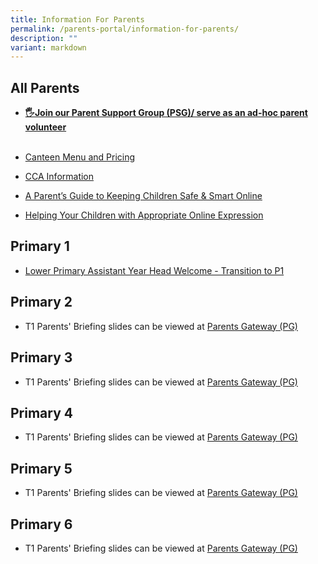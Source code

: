 ```yaml
---
title: Information For Parents
permalink: /parents-portal/information-for-parents/
description: ""
variant: markdown
---
```

## All Parents


*   **[🖐️Join our Parent Support Group (PSG)/ serve as an ad-hoc parent volunteer](https://peitongpri.moe.edu.sg/our-people/psg/)**<br><br>
*   [Canteen Menu and Pricing](https://go.gov.sg/ptpscanteen)  
    
*   [CCA Information](https://staging.dnwkm7pl2hkf8.amplifyapp.com/ptps-experience/co-curricular-activities-cca/)
*   [A Parent’s Guide to Keeping Children Safe &amp; Smart Online](/files/Parents%20Portal/Safe%20and%20Smart%20Online%20Parent%20Guide.pdf)
*   [Helping Your Children with Appropriate Online Expression](/files/Parents%20Portal/Parents%20Tipsheet%20-%20Appropriate%20Online%20Expression.pdf)

## Primary 1

*   [Lower Primary Assistant Year Head Welcome - Transition to P1](/files/Parents%20Portal/Lower%20Primary%20Assistant%20Year%20Head%20Welcome%20-%20Transition%20to%20P1.pdf)


## Primary 2
* T1 Parents' Briefing slides can be viewed at [Parents Gateway (PG)](https://pg.moe.edu.sg/)

## Primary 3
* T1 Parents' Briefing slides can be viewed at [Parents Gateway (PG)](https://pg.moe.edu.sg/)

## Primary 4
* T1 Parents' Briefing slides can be viewed at [Parents Gateway (PG)](https://pg.moe.edu.sg/)

## Primary 5
* T1 Parents' Briefing slides can be viewed at [Parents Gateway (PG)](https://pg.moe.edu.sg/)

## Primary 6
* T1 Parents' Briefing slides can be viewed at [Parents Gateway (PG)](https://pg.moe.edu.sg/)